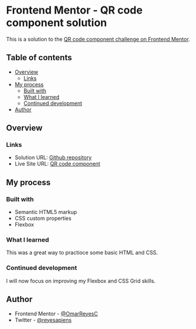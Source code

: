# Frontend Mentor - QR code component solution

This is a solution to the [QR code component challenge on Frontend Mentor](https://www.frontendmentor.io/challenges/qr-code-component-iux_sIO_H).
## Table of contents

- [Overview](#overview)
  - [Links](#links)
- [My process](#my-process)
  - [Built with](#built-with)
  - [What I learned](#what-i-learned)
  - [Continued development](#continued-development)
- [Author](#author)

## Overview

### Links

- Solution URL: [Github repository](https://github.com/OmarReyesC/FrontendMentor-QRCodeComponent)
- Live Site URL: [QR code component](https://omarreyesc.github.io/FrontendMentor-QRCodeComponent/)

## My process

### Built with

- Semantic HTML5 markup
- CSS custom properties
- Flexbox

### What I learned

This was a great way to practioce some basic HTML and CSS. 

### Continued development

I will now focus on improving my Flexbox and CSS Grid skills. 

## Author

- Frontend Mentor - [@OmarReyesC](https://www.frontendmentor.io/profile/OmarReyesC)
- Twitter - [@reyesapiens](https://www.twitter.com/reyesapiens)
